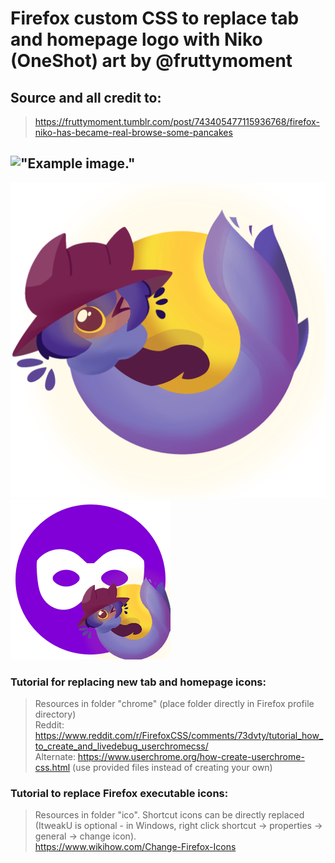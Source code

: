 # Firefox custom CSS to replace tab and homepage logo with Niko (OneShot) art by @fruttymoment  
## Source and all credit to:  
> https://fruttymoment.tumblr.com/post/743405477115936768/firefox-niko-has-became-real-browse-some-pancakes  
  
  
## !["Example image."](https://imgur.com/AmtpXA5.png)
!["NikoFox."](https://github.com/Hellpest/NikoFox/blob/main/chrome/NikoFox.png) !["IncogNiko."](https://github.com/Hellpest/NikoFox/blob/main/chrome/IncogNiko.png)
  
  
### Tutorial for replacing new tab and homepage icons:  
> Resources in folder "chrome" (place folder directly in Firefox profile directory)  
> Reddit: https://www.reddit.com/r/FirefoxCSS/comments/73dvty/tutorial_how_to_create_and_livedebug_userchromecss/  
> Alternate: https://www.userchrome.org/how-create-userchrome-css.html (use provided files instead of creating your own)  
  
  
  
### Tutorial to replace Firefox executable icons:  
> Resources in folder "ico". Shortcut icons can be directly replaced (ItweakU is optional - in Windows, right click shortcut → properties → general → change icon).  
> https://www.wikihow.com/Change-Firefox-Icons  
